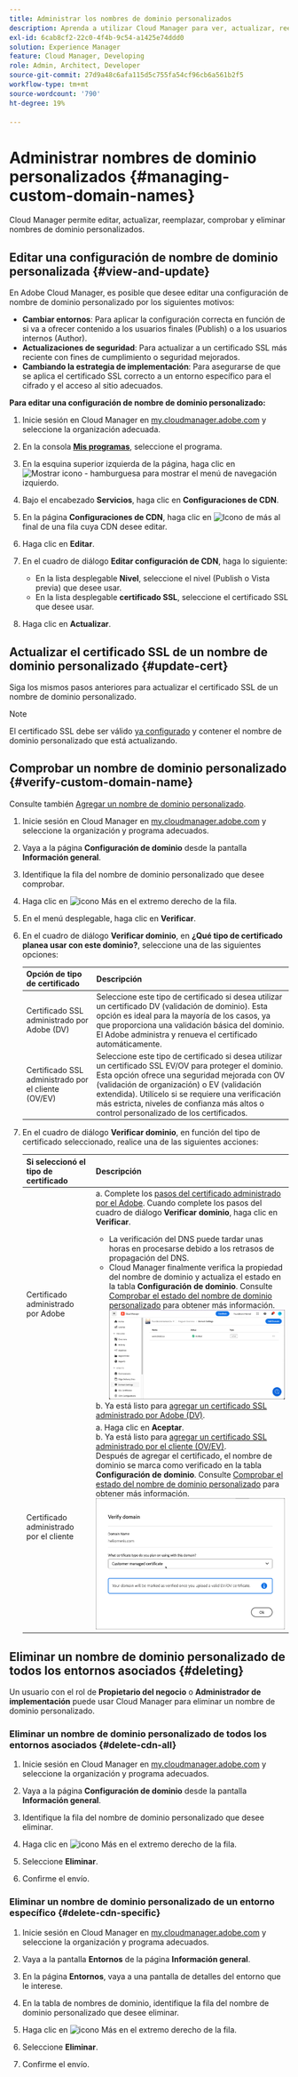```yaml
---
title: Administrar los nombres de dominio personalizados
description: Aprenda a utilizar Cloud Manager para ver, actualizar, reemplazar y eliminar nombres de dominio personalizados.
exl-id: 6cab8cf2-22c0-4f4b-9c54-a1425e74ddd0
solution: Experience Manager
feature: Cloud Manager, Developing
role: Admin, Architect, Developer
source-git-commit: 27d9a48c6afa115d5c755fa54cf96cb6a561b2f5
workflow-type: tm+mt
source-wordcount: '790'
ht-degree: 19%

---
```



# Administrar nombres de dominio personalizados {#managing-custom-domain-names}

Cloud Manager permite editar, actualizar, reemplazar, comprobar y eliminar nombres de dominio personalizados.

## Editar una configuración de nombre de dominio personalizada {#view-and-update}

En Adobe Cloud Manager, es posible que desee editar una configuración de nombre de dominio personalizado por los siguientes motivos:

* **Cambiar entornos**: Para aplicar la configuración correcta en función de si va a ofrecer contenido a los usuarios finales (Publish) o a los usuarios internos (Author).
* **Actualizaciones de seguridad**: Para actualizar a un certificado SSL más reciente con fines de cumplimiento o seguridad mejorados.
* **Cambiando la estrategia de implementación**: Para asegurarse de que se aplica el certificado SSL correcto a un entorno específico para el cifrado y el acceso al sitio adecuados.

**Para editar una configuración de nombre de dominio personalizado:**

1. Inicie sesión en Cloud Manager en [my.cloudmanager.adobe.com](https://my.cloudmanager.adobe.com/) y seleccione la organización adecuada.

1. En la consola **[Mis programas](/help/implementing/cloud-manager/navigation.md#my-programs)**, seleccione el programa.

1. En la esquina superior izquierda de la página, haga clic en ![Mostrar icono - hamburguesa](https://spectrum.adobe.com/static/icons/workflow_18/Smock_ShowMenu_18_N.svg) para mostrar el menú de navegación izquierdo.

1. Bajo el encabezado **Servicios**, haga clic en **Configuraciones de CDN**.

1. En la página **Configuraciones de CDN**, haga clic en ![Icono de más](https://spectrum.adobe.com/static/icons/workflow_18/Smock_More_18_N.svg) al final de una fila cuya CDN desee editar.

1. Haga clic en **Editar**.

1. En el cuadro de diálogo **Editar configuración de CDN**, haga lo siguiente:

   * En la lista desplegable **Nivel**, seleccione el nivel (Publish o Vista previa) que desee usar.
   * En la lista desplegable **certificado SSL**, seleccione el certificado SSL que desee usar.

1. Haga clic en **Actualizar**.


## Actualizar el certificado SSL de un nombre de dominio personalizado {#update-cert}

Siga los mismos pasos anteriores para actualizar el certificado SSL de un nombre de dominio personalizado.

>[!NOTE]
>
>El certificado SSL debe ser válido [ya configurado](/help/implementing/cloud-manager/managing-ssl-certifications/introduction-to-ssl-certificates.md) y contener el nombre de dominio personalizado que está actualizando.


## Comprobar un nombre de dominio personalizado {#verify-custom-domain-name}

Consulte también [Agregar un nombre de dominio personalizado](/help/implementing/cloud-manager/custom-domain-names/add-custom-domain-name.md).

1. Inicie sesión en Cloud Manager en [my.cloudmanager.adobe.com](https://my.cloudmanager.adobe.com/) y seleccione la organización y programa adecuados.

1. Vaya a la página **Configuración de dominio** desde la pantalla **Información general**.

1. Identifique la fila del nombre de dominio personalizado que desee comprobar.

1. Haga clic en ![icono Más](https://spectrum.adobe.com/static/icons/workflow_18/Smock_More_18_N.svg) en el extremo derecho de la fila.

1. En el menú desplegable, haga clic en **Verificar**.

1. En el cuadro de diálogo **Verificar dominio**, en **¿Qué tipo de certificado planea usar con este dominio?**, seleccione una de las siguientes opciones:

   | Opción de tipo de certificado | Descripción |
   | --- | --- |
   | Certificado SSL administrado por Adobe (DV) | Seleccione este tipo de certificado si desea utilizar un certificado DV (validación de dominio). Esta opción es ideal para la mayoría de los casos, ya que proporciona una validación básica del dominio. El Adobe administra y renueva el certificado automáticamente. |
   | Certificado SSL administrado por el cliente (OV/EV) | Seleccione este tipo de certificado si desea utilizar un certificado SSL EV/OV para proteger el dominio. Esta opción ofrece una seguridad mejorada con OV (validación de organización) o EV (validación extendida). Utilícelo si se requiere una verificación más estricta, niveles de confianza más altos o control personalizado de los certificados. |

1. En el cuadro de diálogo **Verificar dominio**, en función del tipo de certificado seleccionado, realice una de las siguientes acciones:

   | Si seleccionó el tipo de certificado | Descripción |
   | --- | ---  |
   | Certificado administrado por Adobe | a. Complete los [pasos del certificado administrado por el Adobe](/help/implementing/cloud-manager/custom-domain-names/add-custom-domain-name.md#adobe-managed-cert-steps). Cuando complete los pasos del cuadro de diálogo **Verificar dominio**, haga clic en **Verificar**.<ul><li>La verificación del DNS puede tardar unas horas en procesarse debido a los retrasos de propagación del DNS.</li><li>Cloud Manager finalmente verifica la propiedad del nombre de dominio y actualiza el estado en la tabla **Configuración de dominio**. Consulte [Comprobar el estado del nombre de dominio personalizado](/help/implementing/cloud-manager/custom-domain-names/check-domain-name-status.md) para obtener más información.</li>![Verificar el estado del dominio](/help/implementing/cloud-manager/assets/domain-settings-verified.png)</li></ul>b. Ya está listo para [agregar un certificado SSL administrado por Adobe (DV)](/help/implementing/cloud-manager/managing-ssl-certifications/add-ssl-certificate.md#add-adobe-managed-ssl-cert).</li></ul> |
   | Certificado administrado por el cliente | a. Haga clic en **Aceptar**.<br>b. Ya está listo para [agregar un certificado SSL administrado por el cliente (OV/EV)](/help/implementing/cloud-manager/managing-ssl-certifications/add-ssl-certificate.md#add-customer-managed-ssl-cert).<br>Después de agregar el certificado, el nombre de dominio se marca como verificado en la tabla **Configuración de dominio**. Consulte [Comprobar el estado del nombre de dominio personalizado](/help/implementing/cloud-manager/custom-domain-names/check-domain-name-status.md) para obtener más información.</li></ul><br>![Verificar el dominio de un certificado EV/OV administrado por el cliente](/help/implementing/cloud-manager/assets/verify-domain-customer-managed-step.png) |


## Eliminar un nombre de dominio personalizado de todos los entornos asociados {#deleting}

Un usuario con el rol de **Propietario del negocio** o **Administrador de implementación** puede usar Cloud Manager para eliminar un nombre de dominio personalizado.

### Eliminar un nombre de dominio personalizado de todos los entornos asociados {#delete-cdn-all}

1. Inicie sesión en Cloud Manager en [my.cloudmanager.adobe.com](https://my.cloudmanager.adobe.com/) y seleccione la organización y programa adecuados.

1. Vaya a la página **Configuración de dominio** desde la pantalla **Información general**.

1. Identifique la fila del nombre de dominio personalizado que desee eliminar.

1. Haga clic en ![icono Más](https://spectrum.adobe.com/static/icons/workflow_18/Smock_More_18_N.svg) en el extremo derecho de la fila.

1. Seleccione **Eliminar**.

1. Confirme el envío.


### Eliminar un nombre de dominio personalizado de un entorno específico {#delete-cdn-specific}

1. Inicie sesión en Cloud Manager en [my.cloudmanager.adobe.com](https://my.cloudmanager.adobe.com/) y seleccione la organización y programa adecuados.

1. Vaya a la pantalla **Entornos** de la página **Información general**.

1. En la página **Entornos**, vaya a una pantalla de detalles del entorno que le interese.

1. En la tabla de nombres de dominio, identifique la fila del nombre de dominio personalizado que desee eliminar.

1. Haga clic en ![icono Más](https://spectrum.adobe.com/static/icons/workflow_18/Smock_More_18_N.svg) en el extremo derecho de la fila.

1. Seleccione **Eliminar**.

1. Confirme el envío.
